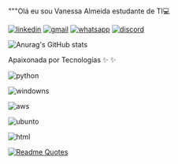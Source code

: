 """Olá eu sou Vanessa Almeida estudante de TI💻


[![linkedin](https://img.shields.io/badge/LinkedIn-0077B5?style=for-the-badge&logo=linkedin&logoColor=white)](https://www.linkedin.com/in/vanessa-almeida-625bb980/)
[![gmail](https://img.shields.io/badge/Gmail-D14836?style=for-the-badge&logo=gmail&logoColor=white)](https://criarmeulink.com.br/u/1655670089)
[![whatsapp](https://img.shields.io/badge/WhatsApp-25D366?style=for-the-badge&logo=whatsapp&logoColor=white)](https://api.whatsapp.com/send?phone=5521997786934&text=dispon%C3%ADvel%20para%20entrevistas)
[![discord](https://img.shields.io/badge/Discord-7289DA?style=for-the-badge&logo=discord&logoColor=white)](https://discord.com/channels/979590637651394620/979590638167277610)

![Anurag's GitHub stats](https://github-readme-stats.vercel.app/api?username=VavyTech&show_icons=true&theme=radical)



Apaixonada por Tecnologías ✨ ✨


![python](https://img.shields.io/badge/Python-3776AB?style=for-the-badge&logo=python&logoColor=white)

![windowns](https://img.shields.io/badge/Microsoft-666666?style=for-the-badge&logo=microsoft&logoColor=white)

![aws](https://img.shields.io/badge/Amazon_AWS-232F3E?style=for-the-badge&logo=amazon-aws&logoColor=white)

![ubunto](https://img.shields.io/badge/Ubuntu-E95420?style=for-the-badge&logo=ubuntu&logoColor=white)

![html](https://img.shields.io/badge/HTML-E34D27?style=for-the-badge&logo=html&logoColor=white)

[![Readme Quotes](https://quotes-github-readme.vercel.app/api?type=horizontal&theme=dark)](https://github.com/piyushsuthar/github-readme-quotes)
